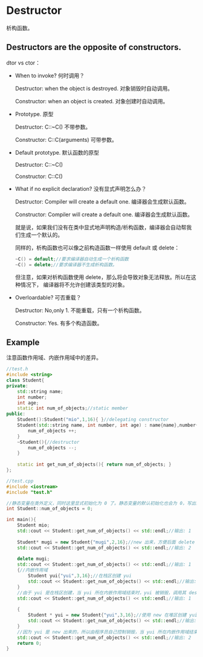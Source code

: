 # Destructor

析构函数。

## Destructors are the opposite of constructors.

dtor vs ctor：

- When to invoke? 何时调用？

  Destructor: when the object is destroyed. 对象销毁时自动调用。

  Constructor: when an object is created. 对象创建时自动调用。

- Prototype. 原型

  Destructor: C::~C() 不带参数。

  Constructor: C::C(arguments) 可带参数。

- Default prototype. 默认函数的原型

  Destructor: C::~C()

  Constructor: C::C()

- What if no explicit declaration? 没有显式声明怎么办？

  Destructor: Compiler will create a default one. 编译器会生成默认函数。

  Constructor: Compiler will create a default one. 编译器会生成默认函数。

  就是说，如果我们没有在类中显式地声明构造/析构函数，编译器会自动帮我们生成一个默认的。

  同样的，析构函数也可以像之前构造函数一样使用 default 或 delete：

  ~~~C++
  ~C() = default;//要求编译器自动生成一个析构函数
  ~C() = delete;//要求编译器不生成析构函数。
  ~~~

  但注意，如果对析构函数使用 delete，那么将会导致对象无法释放。所以在这种情况下， 编译器将不允许创建该类型的对象。

- Overloardable? 可否重载？

  Destructor: No,only 1. 不能重载，只有一个析构函数。

  Constructor: Yes. 有多个构造函数。

## Example

注意函数作用域、内嵌作用域中的差异。

~~~C++
//test.h
#include <string>
class Student{
private:
    std::string name;
    int number;
    int age;
    static int num_of_objects;//static member
public:
    Student():Student("mio",1,16){ }//delegating constructor
    Student(std::string name, int number, int age) : name{name},number{number},age{age}{//initializer list
        num_of_objects ++;
    }
    ~Student(){//destructor
        num_of_objects --;
    }
    
    static int get_num_of_objects(){ return num_of_objects; }
};

//test.cpp
#include <iostream>
#include "test.h"

//静态变量在类外定义，同时这里显式初始化为 0 了。静态变量的默认初始化也会为 0，写出来看着明白一些。
int Student::num_of_objects = 0;

int main(){
    Student mio;
    std::cout << Student::get_num_of_objects() << std::endl;//输出: 1
    
    Student* mugi = new Student{"mugi",2,16};//new 出来，方便后面 delete 用来观察变化。
    std::cout << Student::get_num_of_objects() << std::endl;//输出: 2
    
    delete mugi;
    std::cout << Student::get_num_of_objects() << std::endl;//输出: 1
    {//内嵌作用域
        Student yui{"yui",3,16};//在栈区创建 yui
        std::cout << Student::get_num_of_objects() << std::endl;//输出: 2
    }
    //由于 yui 是在栈区创建，当 yui 所在内嵌作用域结束时，yui 被销毁，调用其 destructor，所以 num_of_objects 减 1.
    std::cout << Student::get_num_of_objects() << std::endl;//输出: 1
    
	{
        Student * yui = new Student{"yui",3,16};//使用 new 在堆区创建 yui
        std::cout << Student::get_num_of_objects() << std::endl;//输出: 2
    }
    //因为 yui 是 new 出来的，所以由程序员自己控制销毁，当 yui 所在内嵌作用域结束时，yui 并不会被销毁。
    std::cout << Student::get_num_of_objects() << std::endl;//输出: 2
    return 0;
}
~~~

